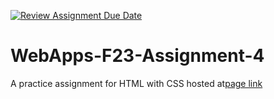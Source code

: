 [![Review Assignment Due Date](https://classroom.github.com/assets/deadline-readme-button-24ddc0f5d75046c5622901739e7c5dd533143b0c8e959d652212380cedb1ea36.svg)](https://classroom.github.com/a/4tKarLeg)
# WebApps-F23-Assignment-4
A practice assignment for HTML with CSS
hosted at[page link](https://44-563-webapps-f23.github.io/44563-webapps-f23-assignment4-Namruth04/)
